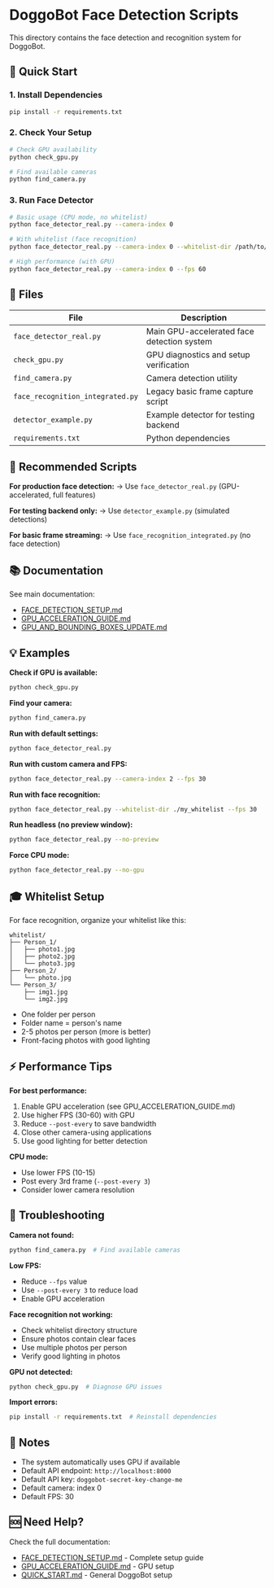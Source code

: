# DoggoBot Face Detection Scripts

This directory contains the face detection and recognition system for DoggoBot.

## 🚀 Quick Start

### 1. Install Dependencies
```bash
pip install -r requirements.txt
```

### 2. Check Your Setup
```bash
# Check GPU availability
python check_gpu.py

# Find available cameras
python find_camera.py
```

### 3. Run Face Detector
```bash
# Basic usage (CPU mode, no whitelist)
python face_detector_real.py --camera-index 0

# With whitelist (face recognition)
python face_detector_real.py --camera-index 0 --whitelist-dir /path/to/whitelist

# High performance (with GPU)
python face_detector_real.py --camera-index 0 --fps 60
```

## 📁 Files

| File | Description |
|------|-------------|
| `face_detector_real.py` | Main GPU-accelerated face detection system |
| `check_gpu.py` | GPU diagnostics and setup verification |
| `find_camera.py` | Camera detection utility |
| `face_recognition_integrated.py` | Legacy basic frame capture script |
| `detector_example.py` | Example detector for testing backend |
| `requirements.txt` | Python dependencies |

## 🎯 Recommended Scripts

**For production face detection:**
→ Use `face_detector_real.py` (GPU-accelerated, full features)

**For testing backend only:**
→ Use `detector_example.py` (simulated detections)

**For basic frame streaming:**
→ Use `face_recognition_integrated.py` (no face detection)

## 📚 Documentation

See main documentation:
- [FACE_DETECTION_SETUP.md](../FACE_DETECTION_SETUP.md)
- [GPU_ACCELERATION_GUIDE.md](../GPU_ACCELERATION_GUIDE.md)
- [GPU_AND_BOUNDING_BOXES_UPDATE.md](../GPU_AND_BOUNDING_BOXES_UPDATE.md)

## 💡 Examples

**Check if GPU is available:**
```bash
python check_gpu.py
```

**Find your camera:**
```bash
python find_camera.py
```

**Run with default settings:**
```bash
python face_detector_real.py
```

**Run with custom camera and FPS:**
```bash
python face_detector_real.py --camera-index 2 --fps 30
```

**Run with face recognition:**
```bash
python face_detector_real.py --whitelist-dir ./my_whitelist --fps 30
```

**Run headless (no preview window):**
```bash
python face_detector_real.py --no-preview
```

**Force CPU mode:**
```bash
python face_detector_real.py --no-gpu
```

## 🎓 Whitelist Setup

For face recognition, organize your whitelist like this:

```
whitelist/
├── Person_1/
│   ├── photo1.jpg
│   ├── photo2.jpg
│   └── photo3.jpg
├── Person_2/
│   └── photo.jpg
└── Person_3/
    ├── img1.jpg
    └── img2.jpg
```

- One folder per person
- Folder name = person's name
- 2-5 photos per person (more is better)
- Front-facing photos with good lighting

## ⚡ Performance Tips

**For best performance:**
1. Enable GPU acceleration (see GPU_ACCELERATION_GUIDE.md)
2. Use higher FPS (30-60) with GPU
3. Reduce `--post-every` to save bandwidth
4. Close other camera-using applications
5. Use good lighting for better detection

**CPU mode:**
- Use lower FPS (10-15)
- Post every 3rd frame (`--post-every 3`)
- Consider lower camera resolution

## 🔧 Troubleshooting

**Camera not found:**
```bash
python find_camera.py  # Find available cameras
```

**Low FPS:**
- Reduce `--fps` value
- Use `--post-every 3` to reduce load
- Enable GPU acceleration

**Face recognition not working:**
- Check whitelist directory structure
- Ensure photos contain clear faces
- Use multiple photos per person
- Verify good lighting in photos

**GPU not detected:**
```bash
python check_gpu.py  # Diagnose GPU issues
```

**Import errors:**
```bash
pip install -r requirements.txt  # Reinstall dependencies
```

## 📝 Notes

- The system automatically uses GPU if available
- Default API endpoint: `http://localhost:8000`
- Default API key: `doggobot-secret-key-change-me`
- Default camera: index 0
- Default FPS: 30

## 🆘 Need Help?

Check the full documentation:
- [FACE_DETECTION_SETUP.md](../FACE_DETECTION_SETUP.md) - Complete setup guide
- [GPU_ACCELERATION_GUIDE.md](../GPU_ACCELERATION_GUIDE.md) - GPU setup
- [QUICK_START.md](../QUICK_START.md) - General DoggoBot setup
